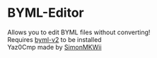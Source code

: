 # BYML-Editor
Allows you to edit BYML files without converting!<br>
Requires [byml-v2](https://github.com/leoetlino/byml-v2) to be installed<br>
Yaz0Cmp made by [SimonMKWii](https://github.com/simontime)
